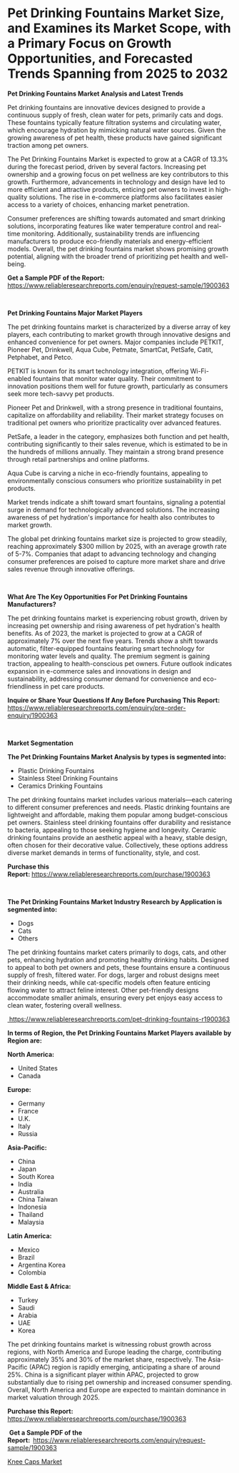 <p><h1>Pet Drinking Fountains Market Size, and Examines its Market Scope, with a Primary Focus on Growth Opportunities, and Forecasted Trends Spanning from 2025 to 2032</h1></p><p><strong>Pet Drinking Fountains Market Analysis and Latest Trends</strong></p>
<p><p>Pet drinking fountains are innovative devices designed to provide a continuous supply of fresh, clean water for pets, primarily cats and dogs. These fountains typically feature filtration systems and circulating water, which encourage hydration by mimicking natural water sources. Given the growing awareness of pet health, these products have gained significant traction among pet owners.</p><p>The Pet Drinking Fountains Market is expected to grow at a CAGR of 13.3% during the forecast period, driven by several factors. Increasing pet ownership and a growing focus on pet wellness are key contributors to this growth. Furthermore, advancements in technology and design have led to more efficient and attractive products, enticing pet owners to invest in high-quality solutions. The rise in e-commerce platforms also facilitates easier access to a variety of choices, enhancing market penetration.</p><p>Consumer preferences are shifting towards automated and smart drinking solutions, incorporating features like water temperature control and real-time monitoring. Additionally, sustainability trends are influencing manufacturers to produce eco-friendly materials and energy-efficient models. Overall, the pet drinking fountains market shows promising growth potential, aligning with the broader trend of prioritizing pet health and well-being.</p></p>
<p><strong>Get a Sample PDF of the Report:&nbsp;</strong> <a href="https://www.reliableresearchreports.com/enquiry/request-sample/1900363?utm_campaign=3446&utm_medium=2&utm_source=Github&utm_content=ia&utm_term=05042025&utm_id=pet-drinking-fountains">https://www.reliableresearchreports.com/enquiry/request-sample/1900363</a></p>
<p>&nbsp;</p>
<p><strong>Pet Drinking Fountains Major Market Players</strong></p>
<p><p>The pet drinking fountains market is characterized by a diverse array of key players, each contributing to market growth through innovative designs and enhanced convenience for pet owners. Major companies include PETKIT, Pioneer Pet, Drinkwell, Aqua Cube, Petmate, SmartCat, PetSafe, Catit, Petphabet, and Petco.</p><p>PETKIT is known for its smart technology integration, offering Wi-Fi-enabled fountains that monitor water quality. Their commitment to innovation positions them well for future growth, particularly as consumers seek more tech-savvy pet products. </p><p>Pioneer Pet and Drinkwell, with a strong presence in traditional fountains, capitalize on affordability and reliability. Their market strategy focuses on traditional pet owners who prioritize practicality over advanced features. </p><p>PetSafe, a leader in the category, emphasizes both function and pet health, contributing significantly to their sales revenue, which is estimated to be in the hundreds of millions annually. They maintain a strong brand presence through retail partnerships and online platforms.</p><p>Aqua Cube is carving a niche in eco-friendly fountains, appealing to environmentally conscious consumers who prioritize sustainability in pet products. </p><p>Market trends indicate a shift toward smart fountains, signaling a potential surge in demand for technologically advanced solutions. The increasing awareness of pet hydration's importance for health also contributes to market growth. </p><p>The global pet drinking fountains market size is projected to grow steadily, reaching approximately $300 million by 2025, with an average growth rate of 5-7%. Companies that adapt to advancing technology and changing consumer preferences are poised to capture more market share and drive sales revenue through innovative offerings.</p></p>
<p>&nbsp;</p>
<p><strong>What Are The Key Opportunities For Pet Drinking Fountains Manufacturers?</strong></p>
<p><p>The pet drinking fountains market is experiencing robust growth, driven by increasing pet ownership and rising awareness of pet hydration's health benefits. As of 2023, the market is projected to grow at a CAGR of approximately 7% over the next five years. Trends show a shift towards automatic, filter-equipped fountains featuring smart technology for monitoring water levels and quality. The premium segment is gaining traction, appealing to health-conscious pet owners. Future outlook indicates expansion in e-commerce sales and innovations in design and sustainability, addressing consumer demand for convenience and eco-friendliness in pet care products.</p></p>
<p><strong>Inquire or Share Your Questions If Any Before Purchasing This Report:</strong> <a href="https://www.reliableresearchreports.com/enquiry/pre-order-enquiry/1900363?utm_campaign=3446&utm_medium=2&utm_source=Github&utm_content=ia&utm_term=05042025&utm_id=pet-drinking-fountains">https://www.reliableresearchreports.com/enquiry/pre-order-enquiry/1900363</a></p>
<p>&nbsp;</p>
<p><strong>Market Segmentation</strong></p>
<p><strong>The Pet Drinking Fountains Market Analysis by types is segmented into:</strong></p>
<p><ul><li>Plastic Drinking Fountains</li><li>Stainless Steel Drinking Fountains</li><li>Ceramics Drinking Fountains</li></ul></p>
<p><p>The pet drinking fountains market includes various materials—each catering to different consumer preferences and needs. Plastic drinking fountains are lightweight and affordable, making them popular among budget-conscious pet owners. Stainless steel drinking fountains offer durability and resistance to bacteria, appealing to those seeking hygiene and longevity. Ceramic drinking fountains provide an aesthetic appeal with a heavy, stable design, often chosen for their decorative value. Collectively, these options address diverse market demands in terms of functionality, style, and cost.</p></p>
<p><strong>Purchase this Report:&nbsp;</strong><a href="https://www.reliableresearchreports.com/purchase/1900363?utm_campaign=3446&utm_medium=2&utm_source=Github&utm_content=ia&utm_term=05042025&utm_id=pet-drinking-fountains">https://www.reliableresearchreports.com/purchase/1900363</a></p>
<p>&nbsp;</p>
<p><strong>The Pet Drinking Fountains Market Industry Research by Application is segmented into:</strong></p>
<p><ul><li>Dogs</li><li>Cats</li><li>Others</li></ul></p>
<p><p>The pet drinking fountains market caters primarily to dogs, cats, and other pets, enhancing hydration and promoting healthy drinking habits. Designed to appeal to both pet owners and pets, these fountains ensure a continuous supply of fresh, filtered water. For dogs, larger and robust designs meet their drinking needs, while cat-specific models often feature enticing flowing water to attract feline interest. Other pet-friendly designs accommodate smaller animals, ensuring every pet enjoys easy access to clean water, fostering overall wellness.</p></p>
<p><a href="https://www.reliableresearchreports.com/pet-drinking-fountains-r1900363?utm_campaign=3446&utm_medium=2&utm_source=Github&utm_content=ia&utm_term=05042025&utm_id=pet-drinking-fountains">&nbsp;https://www.reliableresearchreports.com/pet-drinking-fountains-r1900363</a></p>
<p><strong>In terms of Region, the Pet Drinking Fountains Market Players available by Region are:</strong></p>
<p>
    <p> <strong> North America: </strong>
        <ul>
            <li>United States</li>
            <li>Canada</li>
        </ul>
        </p> 
    <p> <strong> Europe: </strong>
        <ul>
            <li>Germany</li>
            <li>France</li>
            <li>U.K.</li>
            <li>Italy</li>
            <li>Russia</li>
        </ul>
        </p> 
    <p> <strong> Asia-Pacific: </strong>
        <ul>
            <li>China</li>
            <li>Japan</li>
            <li>South Korea</li>
            <li>India</li>
            <li>Australia</li>
            <li>China Taiwan</li>
            <li>Indonesia</li>
            <li>Thailand</li>
            <li>Malaysia</li>
        </ul>
        </p> 
    <p> <strong> Latin America: </strong>
        <ul>
            <li>Mexico</li>
            <li>Brazil</li>
            <li>Argentina Korea</li>
            <li>Colombia</li>
        </ul>
        </p> 
    <p> <strong> Middle East & Africa: </strong>
        <ul>
            <li>Turkey</li>
            <li>Saudi</li>
            <li>Arabia</li>
            <li>UAE</li>
            <li>Korea</li>
        </ul>
    </p>
    </p>
<p><p>The pet drinking fountains market is witnessing robust growth across regions, with North America and Europe leading the charge, contributing approximately 35% and 30% of the market share, respectively. The Asia-Pacific (APAC) region is rapidly emerging, anticipating a share of around 25%. China is a significant player within APAC, projected to grow substantially due to rising pet ownership and increased consumer spending. Overall, North America and Europe are expected to maintain dominance in market valuation through 2025.</p></p>
<p><strong>Purchase this Report: </strong><a href="https://www.reliableresearchreports.com/purchase/1900363?utm_campaign=3446&utm_medium=2&utm_source=Github&utm_content=ia&utm_term=05042025&utm_id=pet-drinking-fountains">https://www.reliableresearchreports.com/purchase/1900363</a></p>
<p>&nbsp;<strong>Get a Sample PDF of the Report:&nbsp;&nbsp;</strong><a href="https://www.reliableresearchreports.com/enquiry/request-sample/1900363?utm_campaign=3446&utm_medium=2&utm_source=Github&utm_content=ia&utm_term=05042025&utm_id=pet-drinking-fountains">https://www.reliableresearchreports.com/enquiry/request-sample/1900363</a></p>
<p><strong></strong></p>
<p><p><a href="https://github.com/lanuskarnajc/Market-Research-Report-List-1/blob/main/knee-caps-market.md?utm_campaign=3446&utm_medium=2&utm_source=Github&utm_content=ia&utm_term=05042025&utm_id=pet-drinking-fountains">Knee Caps Market</a></p></p>